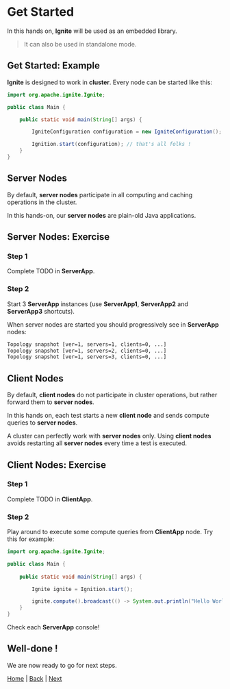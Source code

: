 # Get Started

In this hands on, **Ignite** will be used as an embedded library.
>It can also be used in standalone mode.

## Get Started: Example

**Ignite** is designed to work in **cluster**. Every node can be started like this:

```java
import org.apache.ignite.Ignite;

public class Main {

    public static void main(String[] args) {

        IgniteConfiguration configuration = new IgniteConfiguration();

        Ignition.start(configuration); // that's all folks !
    }
}
```

## Server Nodes

By default, **server nodes** participate in all computing and caching operations in the cluster.

In this hands-on, our **server nodes** are plain-old Java applications.

## Server Nodes: Exercise

### Step 1
Complete TODO in **ServerApp**.

### Step 2
Start 3 **ServerApp** instances (use **ServerApp1**, **ServerApp2** and **ServerApp3** shortcuts).

When server nodes are started you should progressively see in **ServerApp** nodes:

```bash
Topology snapshot [ver=1, servers=1, clients=0, ...]
Topology snapshot [ver=1, servers=2, clients=0, ...]
Topology snapshot [ver=1, servers=3, clients=0, ...]
```

## Client Nodes

By default, **client nodes** do not participate in cluster operations, but rather forward them to **server nodes**.

In this hands on, each test starts a new **client node** and sends compute queries to **server nodes**.

A cluster can perfectly work with **server nodes** only. Using **client nodes** avoids restarting all **server nodes** every time a test is executed. 

## Client Nodes: Exercise

### Step 1
Complete TODO in **ClientApp**.

### Step 2
Play around to execute some compute queries from **ClientApp** node. Try this for example:
```java
import org.apache.ignite.Ignite;

public class Main {
    
    public static void main(String[] args) {

        Ignite ignite = Ignition.start();

        ignite.compute().broadcast(() -> System.out.println("Hello World"));
    }
}
```
Check each **ServerApp** console!

## Well-done !

We are now ready to go for next steps.

[Home](../readme.md) | [Back](./introduction.md) | [Next](./part1_compute-grid.md)
